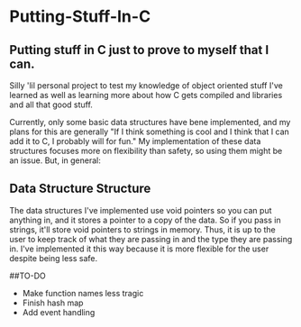 # Putting-Stuff-In-C

## Putting stuff in C just to prove to myself that I can.

Silly 'lil personal project to test my knowledge of object oriented stuff I've learned as well as learning more about how C gets compiled and libraries and all that good stuff.

Currently, only some basic data structures have bene implemented, and my plans for this are generally "If I think something is cool and I think that I can add it to C, I probably will for fun." My implementation of these data structures focuses more on flexibility than safety, so using them might be an issue. But, in general: 

## Data Structure Structure
The data structures I've implemented use void pointers so you can put anything in, and it stores a pointer to a copy of the data. So if you pass in strings, it'll store void pointers to strings in memory. Thus, it is up to the user to keep track of what they are passing in and the type they are passing in. I've implemented it this way because it is more flexible for the user despite being less safe.

##TO-DO
* Make function names less tragic
* Finish hash map
* Add event handling
